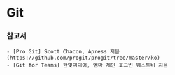 # Git 

### 참고서
```
- [Pro Git] Scott Chacon, Apress 지음 (https://github.com/progit/progit/tree/master/ko)
- [Git for Teams] 한빛미디어, 엠마 제인 호그빈 웨스트비 지음
```